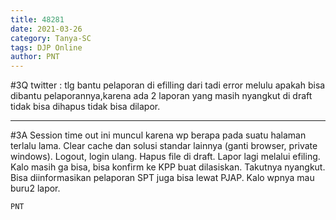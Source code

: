 ```yaml
---
title: 48281
date: 2021-03-26
category: Tanya-SC
tags: DJP Online
author: PNT
---
```


#3Q twitter : tlg bantu pelaporan di efilling dari tadi error melulu apakah bisa dibantu pelaporannya,karena ada 2 laporan yang masih nyangkut di draft tidak bisa dihapus tidak bisa dilapor.

---

#3A Session time out ini muncul karena wp berapa pada suatu halaman terlalu lama. Clear cache dan solusi standar lainnya (ganti browser, private windows). Logout, login ulang. Hapus file di draft. Lapor lagi melalui efiling. Kalo masih ga bisa, bisa konfirm ke KPP buat dilasiskan. Takutnya nyangkut. Bisa diinformasikan pelaporan SPT juga bisa lewat PJAP. Kalo wpnya mau buru2 lapor.

`PNT`
